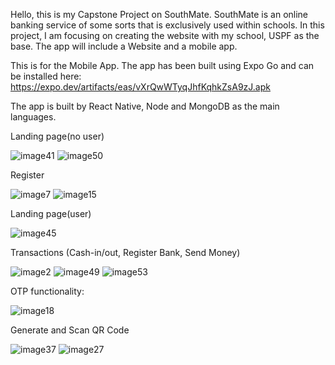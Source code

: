 Hello, this is my Capstone Project on SouthMate. SouthMate is an online banking service of some sorts that is exclusively used within schools. In this project, I am focusing on creating the website with my school, USPF as the base. The app will include a Website and a mobile app.

This is for the Mobile App. The app has been built using Expo Go and can be installed here: https://expo.dev/artifacts/eas/vXrQwWTyqJhfKqhkZsA9zJ.apk

The app is built by React Native, Node and MongoDB as the main languages.

Landing page(no user)

![image41](https://github.com/thefappybird/SouthMate-App/assets/65710064/2b96368f-5c1b-42c3-a2d0-86f92bf19236)
![image50](https://github.com/thefappybird/SouthMate-App/assets/65710064/dbc58dfb-ed6e-4017-b56d-0a8a21ed8b5c)

Register

![image7](https://github.com/thefappybird/SouthMate-App/assets/65710064/36a97ab7-5ea4-447b-b6c6-e628fcf987a9)
![image15](https://github.com/thefappybird/SouthMate-App/assets/65710064/70753f4a-8b5f-4de4-986a-23a9a8937ec3)

Landing page(user)

![image45](https://github.com/thefappybird/SouthMate-App/assets/65710064/cf20a1af-fc32-4b18-8e07-541364cf37fd)

Transactions (Cash-in/out, Register Bank, Send Money)

![image2](https://github.com/thefappybird/SouthMate-App/assets/65710064/71d17761-d7a2-4b1a-b88d-9265598b5e58)
![image49](https://github.com/thefappybird/SouthMate-App/assets/65710064/b11043b1-9dfd-4a6b-931b-beb3c2945713)
![image53](https://github.com/thefappybird/SouthMate-App/assets/65710064/3ce8a527-62ed-42aa-803e-76354e4a318f)

OTP functionality:

![image18](https://github.com/thefappybird/SouthMate-App/assets/65710064/13641c21-f211-4f9f-988f-d7ad0eb706eb)

Generate and Scan QR Code

![image37](https://github.com/thefappybird/SouthMate-App/assets/65710064/a9d8e430-92e0-4e1c-b4f5-f054d7d93768)
![image27](https://github.com/thefappybird/SouthMate-App/assets/65710064/e75812d6-87b1-42d1-a4ff-68ad2a202693)

